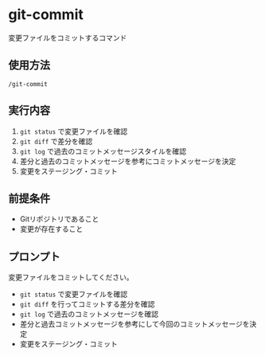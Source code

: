 # git-commit

変更ファイルをコミットするコマンド

## 使用方法
```
/git-commit
```

## 実行内容
1. `git status` で変更ファイルを確認
2. `git diff` で差分を確認
3. `git log` で過去のコミットメッセージスタイルを確認
4. 差分と過去のコミットメッセージを参考にコミットメッセージを決定
5. 変更をステージング・コミット

## 前提条件
- Gitリポジトリであること
- 変更が存在すること

## プロンプト
変更ファイルをコミットしてください。
- `git status` で変更ファイルを確認
- `git diff` を行ってコミットする差分を確認
- `git log` で過去のコミットメッセージを確認
- 差分と過去コミットメッセージを参考にして今回のコミットメッセージを決定
- 変更をステージング・コミット